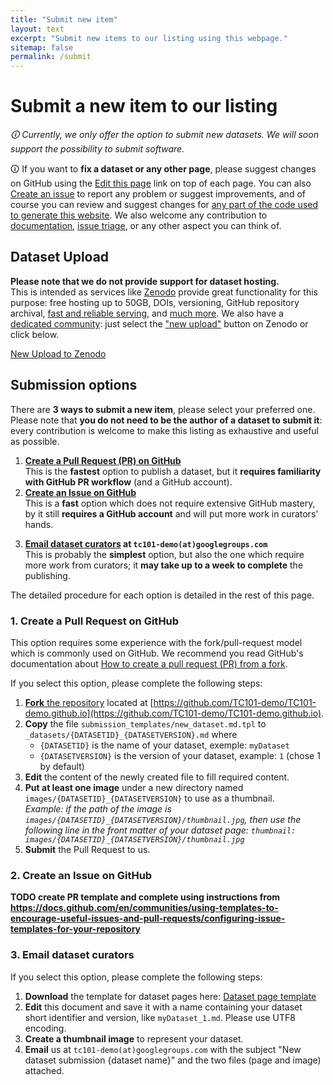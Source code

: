 ```yaml
---
title: "Submit new item"
layout: text
excerpt: "Submit new items to our listing using this webpage."
sitemap: false
permalink: /submit
---
```


# Submit a new item to our listing
*🛈 Currently, we only offer the option to submit new datasets.*
*We will soon support the possibility to submit software.*

🛈 If you want to **fix a dataset or any other page**, please suggest changes on GitHub using the <a class="btn btn-default" role="button" href="{{ site.github_edit_base_url }}/{{ page.path }}"><span class="glyphicon glyphicon-pencil" aria-hidden="true"></span> Edit this page</a> link on top of each page.
You can also <a class="btn btn-default" role="button" target="_blank" href="https://github.com/TC101-demo/TC101-demo.github.io/issues/new/choose"><span class="glyphicon glyphicon-bell" aria-hidden="true"></span> Create an issue</a> to report any problem or suggest improvements, and of course you can review and suggest changes for [any part of the code used to generate this website](https://github.com/TC101-demo/TC101-demo.github.io).
We also welcome any contribution to [documentation](https://github.com/TC101-demo/TC101-demo.github.io/wiki), [issue triage](https://github.com/TC101-demo/TC101-demo.github.io/issues), or any other aspect you can think of.

## Dataset Upload
**Please note that we do not provide support for dataset hosting.**  
This is intended as services like [Zenodo](https://zenodo.org/) provide great functionality for this purpose: free hosting up to 50GB, DOIs, versioning, GitHub repository archival, [fast and reliable serving](https://about.zenodo.org/infrastructure/), and [much more](https://help.zenodo.org/features/). We also have a [dedicated community](https://zenodo.org/communities/iapr-tc11/): just select the ["new upload"](https://zenodo.org/deposit/new?c=iapr-tc11) button on Zenodo or click below.

<a class="btn btn-success" href="https://zenodo.org/deposit/new?c=iapr-tc11" role="button" target="_blank"><span class="glyphicon glyphicon-open" aria-hidden="true"></span> New Upload to Zenodo</a>


## Submission options
There are **3 ways to submit a new item**, please select your preferred one.  
Please note that **you do not need to be the author of a dataset to submit it**: every contribution is welcome to make this listing as exhaustive and useful as possible.

1. **[Create a Pull Request (PR) on GitHub](#1-create-a-pull-request-on-github)**  
   This is the **fastest** option to publish a dataset, but it **requires familiarity with GitHub PR workflow** (and a GitHub account).
2. **[Create an Issue on GitHub](#2-create-an-issue-on-github)**  
   This is a **fast** option which does not require extensive GitHub mastery, by it still **requires a GitHub account** and will put more work in curators' hands.
<!-- 3. **[Fill our online form](#3-fill-our-online-form)** **FIXME do we have a reliable solution for this? (with support for thumbnail upload)**  
   This option is fairly simple as you just need to answer questions. Processing time will be longer though. -->
3. **[Email dataset curators](#3-email-dataset-curators) at `tc101-demo(at)googlegroups.com`**  
   This is probably the **simplest** option, but also the one which require more work from curators; it **may take up to a week to complete** the publishing.

The detailed procedure for each option is detailed in the rest of this page.

### 1. Create a Pull Request on GitHub
This option requires some experience with the fork/pull-request model which is commonly used on GitHub.
We recommend you read GitHub's documentation about [How to create a pull request (PR) from a fork](https://docs.github.com/en/github/collaborating-with-pull-requests/proposing-changes-to-your-work-with-pull-requests/creating-a-pull-request-from-a-fork).

If you select this option, please complete the following steps:
1. [**Fork** the repository](https://docs.github.com/en/get-started/quickstart/fork-a-repo) located at [https://github.com/TC101-demo/TC101-demo.github.io](https://github.com/TC101-demo/TC101-demo.github.io).
2. **Copy** the file `submission_templates/new_dataset.md.tpl` to `_datasets/{DATASETID}_{DATASETVERSION}.md` where
   - `{DATASETID}` is the name of your dataset, exemple: `myDataset`
   - `{DATASETVERSION}` is the version of your dataset, example: `1` (chose 1 by default)
3. **Edit** the content of the newly created file to fill required content.
4. **Put at least one image** under a new directory named `images/{DATASETID}_{DATASETVERSION}` to use as a thumbnail.  
   *Example: if the path of the image is `images/{DATASETID}_{DATASETVERSION}/thumbnail.jpg`, then use the following line in the front matter of your dataset page: `thumbnail: images/{DATASETID}_{DATASETVERSION}/thumbnail.jpg`*
5. **Submit** the Pull Request to us.

### 2. Create an Issue on GitHub
**TODO create PR template and complete using instructions from https://docs.github.com/en/communities/using-templates-to-encourage-useful-issues-and-pull-requests/configuring-issue-templates-for-your-repository**

<!-- ### 3. Fill our online form
**Any option here?** -->

### 3. Email dataset curators
If you select this option, please complete the following steps:
1. **Download** the template for dataset pages here: <a class="btn btn-default" role="button" target="_blank" href="/submission_templates/new_dataset.md.tpl"><span class="glyphicon glyphicon-save" aria-hidden="true"></span> Dataset page template </a>
2. **Edit** this document and save it with a name containing your dataset short identifier and version, like `myDataset_1.md`. Please use UTF8 encoding.
3. **Create a thumbnail image** to represent your dataset.
4. **Email** us at `tc101-demo(at)googlegroups.com` with the subject "New dataset submission {dataset name}" and the two files (page and image) attached.


